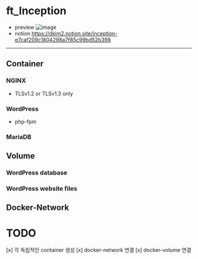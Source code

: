 # ft_Inception
- preview
![image](https://user-images.githubusercontent.com/60467872/213126506-d7f3c655-8ffc-4705-a0f9-b9ba818ec4fc.png)
- notion
https://dkim2.notion.site/inception-e7caf209c1804298a7f85c99bd52b398
***
## Container
### NGINX
- TLSv1.2 or TLSv1.3 only
### WordPress
- php-fpm
### MariaDB
## Volume
### WordPress database
### WordPress website files
## Docker-Network


# TODO
[x] 각 독립적인 container 생성
[x] docker-network 연결
[x] docker-volume 연결
